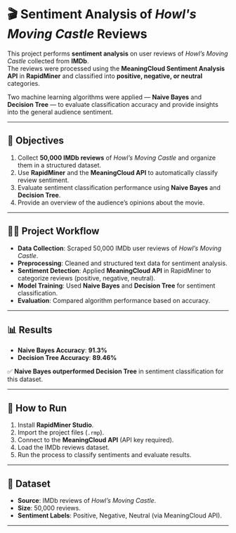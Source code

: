 # 🎬 Sentiment Analysis of *Howl's Moving Castle* Reviews  

This project performs **sentiment analysis** on user reviews of *Howl’s Moving Castle* collected from **IMDb**.  
The reviews were processed using the **MeaningCloud Sentiment Analysis API** in **RapidMiner** and classified into **positive, negative, or neutral** categories.  

Two machine learning algorithms were applied — **Naive Bayes** and **Decision Tree** — to evaluate classification accuracy and provide insights into the general audience sentiment.  

---

## 🎯 Objectives  
1. Collect **50,000 IMDb reviews** of *Howl’s Moving Castle* and organize them in a structured dataset.  
2. Use **RapidMiner** and the **MeaningCloud API** to automatically classify review sentiment.  
3. Evaluate sentiment classification performance using **Naive Bayes** and **Decision Tree**.  
4. Provide an overview of the audience’s opinions about the movie.  

---

## 🧑‍💻 Project Workflow  
- **Data Collection**: Scraped 50,000 IMDb user reviews of *Howl’s Moving Castle*.  
- **Preprocessing**: Cleaned and structured text data for sentiment analysis.  
- **Sentiment Detection**: Applied **MeaningCloud API** in RapidMiner to categorize reviews (positive, negative, neutral).  
- **Model Training**: Used **Naive Bayes** and **Decision Tree** for sentiment classification.  
- **Evaluation**: Compared algorithm performance based on accuracy.  

---

## 📊 Results  
- **Naive Bayes Accuracy**: **91.3%**  
- **Decision Tree Accuracy**: **89.46%**  

✅ **Naive Bayes outperformed Decision Tree** in sentiment classification for this dataset.  

---

## 🚀 How to Run  
1. Install **RapidMiner Studio**.  
2. Import the project files (`.rmp`).  
3. Connect to the **MeaningCloud API** (API key required).  
4. Load the IMDb reviews dataset.  
5. Run the process to classify sentiments and evaluate results.  

---

## 📂 Dataset  
- **Source**: IMDb reviews of *Howl’s Moving Castle*.  
- **Size**: 50,000 reviews.  
- **Sentiment Labels**: Positive, Negative, Neutral (via MeaningCloud API).  

---
